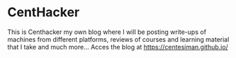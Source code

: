 # CentHacker

This is Centhacker my own blog where I will be posting write-ups of machines from different platforms, reviews of courses and learning material that I take and much more...
Acces the blog at https://centesiman.github.io/